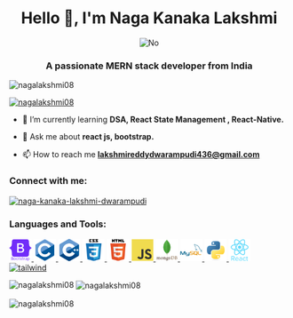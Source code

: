 <h1 align="center">Hello 👋, I'm Naga Kanaka Lakshmi</h1>
<div align='center'>
  <img src='https://user-images.githubusercontent.com/74038190/236119160-976a0405-caa7-470c-9356-16d43402ea0a.gif' alt='No' />
</div>
<h3 align="center">A passionate MERN stack developer from India</h3>

<p align="left"> <img src="https://komarev.com/ghpvc/?username=nagalakshmi08&label=Profile%20views&color=0e75b6&style=flat" alt="nagalakshmi08" /> </p>

<p align="left"> <a href="https://github.com/ryo-ma/github-profile-trophy"><img src="https://github-profile-trophy.vercel.app/?username=nagalakshmi08" alt="nagalakshmi08" /></a> </p>

- 🌱 I’m currently learning **DSA, React State Management , React-Native.**

- 💬 Ask me about **react js, bootstrap.**

- 📫 How to reach me **lakshmireddydwarampudi436@gmail.com**

<h3 align="left">Connect with me:</h3>
<p align="left">
<a href="https://linkedin.com/in/naga-kanaka-lakshmi-dwarampudi" target="blank"><img align="center" src="https://raw.githubusercontent.com/rahuldkjain/github-profile-readme-generator/master/src/images/icons/Social/linked-in-alt.svg" alt="naga-kanaka-lakshmi-dwarampudi" height="30" width="40" /></a>
</p>

<h3 align="left">Languages and Tools:</h3>
<p align="left"> <a href="https://getbootstrap.com" target="_blank" rel="noreferrer"> <img src="https://raw.githubusercontent.com/devicons/devicon/master/icons/bootstrap/bootstrap-plain-wordmark.svg" alt="bootstrap" width="40" height="40"/> </a> <a href="https://www.cprogramming.com/" target="_blank" rel="noreferrer"> <img src="https://raw.githubusercontent.com/devicons/devicon/master/icons/c/c-original.svg" alt="c" width="40" height="40"/> </a> <a href="https://www.w3schools.com/cpp/" target="_blank" rel="noreferrer"> <img src="https://raw.githubusercontent.com/devicons/devicon/master/icons/cplusplus/cplusplus-original.svg" alt="cplusplus" width="40" height="40"/> </a> <a href="https://www.w3schools.com/css/" target="_blank" rel="noreferrer"> <img src="https://raw.githubusercontent.com/devicons/devicon/master/icons/css3/css3-original-wordmark.svg" alt="css3" width="40" height="40"/> </a> <a href="https://www.w3.org/html/" target="_blank" rel="noreferrer"> <img src="https://raw.githubusercontent.com/devicons/devicon/master/icons/html5/html5-original-wordmark.svg" alt="html5" width="40" height="40"/> </a> <a href="https://developer.mozilla.org/en-US/docs/Web/JavaScript" target="_blank" rel="noreferrer"> <img src="https://raw.githubusercontent.com/devicons/devicon/master/icons/javascript/javascript-original.svg" alt="javascript" width="40" height="40"/> </a> <a href="https://www.mongodb.com/" target="_blank" rel="noreferrer"> <img src="https://raw.githubusercontent.com/devicons/devicon/master/icons/mongodb/mongodb-original-wordmark.svg" alt="mongodb" width="40" height="40"/> </a> <a href="https://www.mysql.com/" target="_blank" rel="noreferrer"> <img src="https://raw.githubusercontent.com/devicons/devicon/master/icons/mysql/mysql-original-wordmark.svg" alt="mysql" width="40" height="40"/> </a> <a href="https://www.python.org" target="_blank" rel="noreferrer"> <img src="https://raw.githubusercontent.com/devicons/devicon/master/icons/python/python-original.svg" alt="python" width="40" height="40"/> </a> <a href="https://reactjs.org/" target="_blank" rel="noreferrer"> <img src="https://raw.githubusercontent.com/devicons/devicon/master/icons/react/react-original-wordmark.svg" alt="react" width="40" height="40"/> </a> <a href="https://tailwindcss.com/" target="_blank" rel="noreferrer"> <img src="https://www.vectorlogo.zone/logos/tailwindcss/tailwindcss-icon.svg" alt="tailwind" width="40" height="40"/> </a> </p>

<p><img align="left" src="https://github-readme-stats.vercel.app/api/top-langs?username=nagalakshmi08&show_icons=true&locale=en&layout=compact" alt="nagalakshmi08" /></p>

<p>&nbsp;<img align="center" src="https://github-readme-stats.vercel.app/api?username=nagalakshmi08&show_icons=true&locale=en" alt="nagalakshmi08" /></p>

<p><img align="center" src="https://github-readme-streak-stats.herokuapp.com/?user=nagalakshmi08&" alt="nagalakshmi08" /></p>
